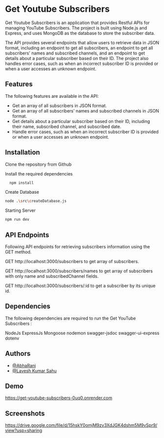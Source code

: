 # Get Youtube Subscribers

Get Youtube Subscribers is an application that provides Restful APIs for managing YouTube Subscribers. The project is built using Node.js and Express, and uses MongoDB as the database to store the subscriber data.

The API provides several endpoints that allow users to retrieve data in JSON format, including an endpoint to get all subscribers, an endpoint to get all subscribers' names and subscribed channels, and an endpoint to get details about a particular subscriber based on their ID. The project also handles error cases, such as when an incorrect subscriber ID is provided or when a user accesses an unknown endpoint.

## Features

The following features are available in the API:

- Get an array of all subscribers in JSON format.
- Get an array of all subscribers' names and subscribed channels in JSON format.
- Get details about a particular subscriber based on their ID, including their name, subscribed channel, and subscribed date.
- Handle error cases, such as when an incorrect subscriber ID is provided or when a user accesses an unknown endpoint.

## Installation

Clone the repository from Github

Install the required dependencies

```bash
  npm install
```

Create Database

```bash
node .\src\createDatabase.js
```

Starting Server

```bash
npm run dev
```

## API Endpoints

Following API endpoints for retrieving subscribers information using the GET method.

GET http://localhost:3000/subscribers to get array of subscribers.

GET http://localhost:3000/subscribers/names to get array of subscribers with only name and subscribedChannel fields.

GET http://localhost:3000/subscribers/:id to get a subscriber by its unique id.

## Dependencies

The following dependencies are required to run the Get YouTube Subscribers :

NodeJs
ExpressJs
Mongoose
nodemon
swagger-jsdoc
swagger-ui-express
dotenv


## Authors

- [@AbhaRani](https://www.github.com/abharani)
- [@Lavesh Kumar Sahu](https://www.github.com/Lavesh1208)

## Demo
https://get-youtube-subscribers-0uq0.onrender.com
## Screenshots

https://drive.google.com/file/d/15hskY0omjM9zv3XdJGK4dshm5M9vSpr9/view?usp=sharing
